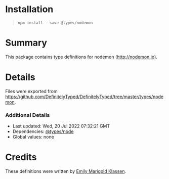 # Installation
> `npm install --save @types/nodemon`

# Summary
This package contains type definitions for nodemon (http://nodemon.io).

# Details
Files were exported from https://github.com/DefinitelyTyped/DefinitelyTyped/tree/master/types/nodemon.

### Additional Details
 * Last updated: Wed, 20 Jul 2022 07:32:21 GMT
 * Dependencies: [@types/node](https://npmjs.com/package/@types/node)
 * Global values: none

# Credits
These definitions were written by [Emily Marigold Klassen](https://github.com/forivall).
